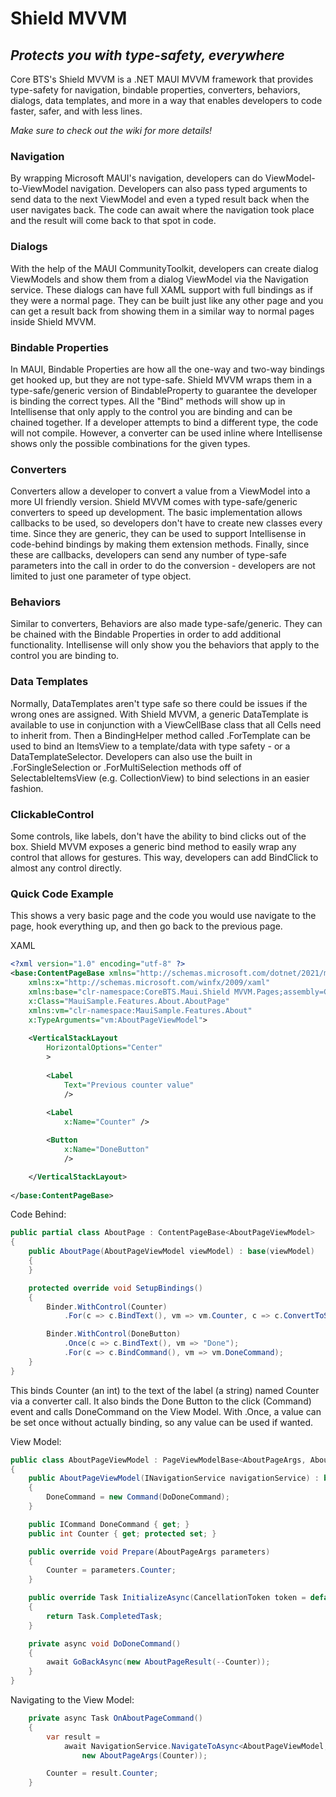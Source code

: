 # Shield MVVM
## _Protects you with type-safety, everywhere_

Core BTS's Shield MVVM is a .NET MAUI MVVM framework that provides type-safety for navigation, bindable properties, converters, behaviors, dialogs, data templates, and more in a way that enables developers to code faster, safer, and with less lines.

_Make sure to check out the wiki for more details!_

### Navigation
By wrapping Microsoft MAUI's navigation, developers can do ViewModel-to-ViewModel navigation. Developers can also pass typed arguments to send data to the next ViewModel and even a typed result back when the user navigates back. The code can await where the navigation took place and the result will come back to that spot in code.

### Dialogs
With the help of the MAUI CommunityToolkit, developers can create dialog ViewModels and show them from a dialog ViewModel via the Navigation service. These dialogs can have full XAML support with full bindings as if they were a normal page. They can be built just like any other page and you can get a result back from showing them in a similar way to normal pages inside Shield MVVM.

### Bindable Properties
In MAUI, Bindable Properties are how all the one-way and two-way bindings get hooked up, but they are not type-safe. Shield MVVM wraps them in a type-safe/generic version of BindableProperty to guarantee the developer is binding the correct types. All the "Bind" methods will show up in Intellisense that only apply to the control you are binding and can be chained together. If a developer attempts to bind a different type, the code will not compile. However, a converter can be used inline where Intellisense shows only the possible combinations for the given types.

### Converters
Converters allow a developer to convert a value from a ViewModel into a more UI friendly version. Shield MVVM comes with type-safe/generic converters to speed up development. The basic implementation allows callbacks to be used, so developers don't have to create new classes every time. Since they are generic, they can be used to support Intellisense in code-behind bindings by making them extension methods. Finally, since these are callbacks, developers can send any number of type-safe parameters into the call in order to do the conversion - developers are not limited to just one parameter of type object.

### Behaviors
Similar to converters, Behaviors are also made type-safe/generic. They can be chained with the Bindable Properties in order to add additional functionality. Intellisense will only show you the behaviors that apply to the control you are binding to.

### Data Templates
Normally, DataTemplates aren't type safe so there could be issues if the wrong ones are assigned. With Shield MVVM, a generic DataTemplate is available to use in conjunction with a ViewCellBase class that all Cells need to inherit from. Then a BindingHelper method called .ForTemplate can be used to bind an ItemsView to a template/data with type safety - or a DataTemplateSelector. Developers can also use the built in .ForSingleSelection or .ForMultiSelection methods off of SelectableItemsView (e.g. CollectionView) to bind selections in an easier fashion.

### ClickableControl
Some controls, like labels, don't have the ability to bind clicks out of the box. Shield MVVM exposes a generic bind method to easily wrap any control that allows for gestures. This way, developers can add BindClick to almost any control directly.

### Quick Code Example

This shows a very basic page and the code you would use navigate to the page, hook everything up, and then go back to the previous page.

XAML
```xml
<?xml version="1.0" encoding="utf-8" ?>
<base:ContentPageBase xmlns="http://schemas.microsoft.com/dotnet/2021/maui"
    xmlns:x="http://schemas.microsoft.com/winfx/2009/xaml"
    xmlns:base="clr-namespace:CoreBTS.Maui.Shield MVVM.Pages;assembly=CoreBTS.Maui.Shield MVVM"
    x:Class="MauiSample.Features.About.AboutPage"
    xmlns:vm="clr-namespace:MauiSample.Features.About"
    x:TypeArguments="vm:AboutPageViewModel">
    
    <VerticalStackLayout
        HorizontalOptions="Center"
        >
        
        <Label
            Text="Previous counter value" 
            />
        
        <Label 
            x:Name="Counter" />

        <Button
            x:Name="DoneButton"
            />

    </VerticalStackLayout>
    
</base:ContentPageBase>
```

Code Behind:
```csharp
public partial class AboutPage : ContentPageBase<AboutPageViewModel>
{
    public AboutPage(AboutPageViewModel viewModel) : base(viewModel)
    {
    }

    protected override void SetupBindings()
    {
        Binder.WithControl(Counter)
            .For(c => c.BindText(), vm => vm.Counter, c => c.ConvertToString());

        Binder.WithControl(DoneButton)
            .Once(c => c.BindText(), vm => "Done");
            .For(c => c.BindCommand(), vm => vm.DoneCommand);
    }
}
```
This binds Counter (an int) to the text of the label (a string) named Counter via a converter call. It also binds the Done Button to the click (Command) event and calls DoneCommand on the View Model. With .Once, a value can be set once without actually binding, so any value can be used if wanted.

View Model:
```csharp
public class AboutPageViewModel : PageViewModelBase<AboutPageArgs, AboutPageResult>
{
    public AboutPageViewModel(INavigationService navigationService) : base(navigationService)
    {
        DoneCommand = new Command(DoDoneCommand);
    }

    public ICommand DoneCommand { get; }
    public int Counter { get; protected set; }

    public override void Prepare(AboutPageArgs parameters)
    {
        Counter = parameters.Counter;
    }

    public override Task InitializeAsync(CancellationToken token = default)
    {
        return Task.CompletedTask;
    }

    private async void DoDoneCommand()
    {
        await GoBackAsync(new AboutPageResult(--Counter));
    }
}
```

Navigating to the View Model:
```csharp
    private async Task OnAboutPageCommand()
    {
        var result = 
            await NavigationService.NavigateToAsync<AboutPageViewModel, AboutPageArgs, AboutPageResult>(
                new AboutPageArgs(Counter));

        Counter = result.Counter;
    }
```
